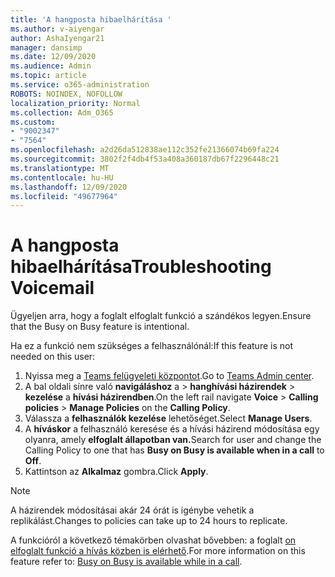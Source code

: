 ```yaml
---
title: 'A hangposta hibaelhárítása '
ms.author: v-aiyengar
author: AshaIyengar21
manager: dansimp
ms.date: 12/09/2020
ms.audience: Admin
ms.topic: article
ms.service: o365-administration
ROBOTS: NOINDEX, NOFOLLOW
localization_priority: Normal
ms.collection: Adm_O365
ms.custom:
- "9002347"
- "7564"
ms.openlocfilehash: a2d26da512838ae112c352fe21366074b69fa224
ms.sourcegitcommit: 3802f2f4db4f53a408a360187db67f2296448c21
ms.translationtype: MT
ms.contentlocale: hu-HU
ms.lasthandoff: 12/09/2020
ms.locfileid: "49677964"
---
```

# <a name="troubleshooting-voicemail"></a><span data-ttu-id="af9a5-102">A hangposta hibaelhárítása</span><span class="sxs-lookup"><span data-stu-id="af9a5-102">Troubleshooting Voicemail</span></span>

<span data-ttu-id="af9a5-103">Ügyeljen arra, hogy a foglalt elfoglalt funkció a szándékos legyen.</span><span class="sxs-lookup"><span data-stu-id="af9a5-103">Ensure that the Busy on Busy feature is intentional.</span></span>

<span data-ttu-id="af9a5-104">Ha ez a funkció nem szükséges a felhasználónál:</span><span class="sxs-lookup"><span data-stu-id="af9a5-104">If this feature is not needed on this user:</span></span>

1. <span data-ttu-id="af9a5-105">Nyissa meg a [Teams felügyeleti központot](https://admin.teams.microsoft.com/policies/calling).</span><span class="sxs-lookup"><span data-stu-id="af9a5-105">Go to [Teams Admin center](https://admin.teams.microsoft.com/policies/calling).</span></span>
1. <span data-ttu-id="af9a5-106">A bal oldali sínre való **navigáláshoz** a  >  **hanghívási házirendek**  >  **kezelése** a **hívási házirendben**.</span><span class="sxs-lookup"><span data-stu-id="af9a5-106">On the left rail navigate **Voice** > **Calling policies** > **Manage Policies** on the **Calling Policy**.</span></span>
1. <span data-ttu-id="af9a5-107">Válassza a **felhasználók kezelése** lehetőséget.</span><span class="sxs-lookup"><span data-stu-id="af9a5-107">Select **Manage Users**.</span></span>
1. <span data-ttu-id="af9a5-108">A **híváskor** a felhasználó keresése és a hívási házirend módosítása egy olyanra, amely **elfoglalt állapotban van.**</span><span class="sxs-lookup"><span data-stu-id="af9a5-108">Search for user and change the Calling Policy to one that has **Busy on Busy is available when in a call** to **Off**.</span></span>
1. <span data-ttu-id="af9a5-109">Kattintson az **Alkalmaz** gombra.</span><span class="sxs-lookup"><span data-stu-id="af9a5-109">Click **Apply**.</span></span>
> [!NOTE]
> <span data-ttu-id="af9a5-110">A házirendek módosításai akár 24 órát is igénybe vehetik a replikálást.</span><span class="sxs-lookup"><span data-stu-id="af9a5-110">Changes to policies can take up to 24 hours to replicate.</span></span>

<span data-ttu-id="af9a5-111">A funkcióról a következő témakörben olvashat bővebben: a foglalt [on elfoglalt funkció a hívás közben is elérhető](https://docs.microsoft.com/microsoftteams/teams-calling-policy#busy-on-busy-is-available-while-in-a-call).</span><span class="sxs-lookup"><span data-stu-id="af9a5-111">For more information on this feature refer to: [Busy on Busy is available while in a call](https://docs.microsoft.com/microsoftteams/teams-calling-policy#busy-on-busy-is-available-while-in-a-call).</span></span>
